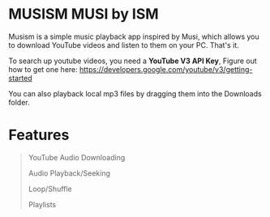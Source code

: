 # MUSISM  MUSI by ISM
Musism is a simple music playback app inspired by Musi, which allows you to download YouTube videos and listen to them on your PC. That's it.

To search up youtube videos, you need a **YouTube V3 API Key**, Figure out how to get one here: https://developers.google.com/youtube/v3/getting-started

You can also playback local mp3 files by dragging them into the Downloads folder.

# Features
> YouTube Audio Downloading
> 
> Audio Playback/Seeking
> 
> Loop/Shuffle
> 
> Playlists

